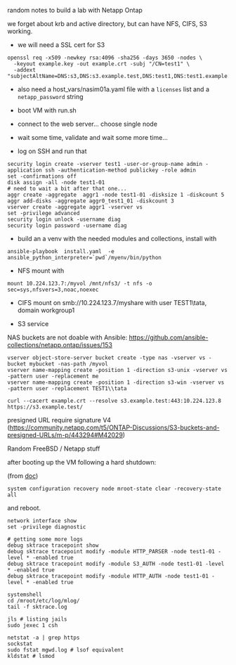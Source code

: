 random notes to build a lab with Netapp Ontap

we forget about krb and active directory, but can have NFS, CIFS, S3 working.
- we will need a SSL cert for S3
```
openssl req -x509 -newkey rsa:4096 -sha256 -days 3650 -nodes \
  -keyout example.key -out example.crt -subj "/CN=test1" \
  -addext "subjectAltName=DNS:s3,DNS:s3.example.test,DNS:test1,DNS:test1.example.test"
```
- also need a host_vars/nasim01a.yaml file with a ```licenses``` list and a ```netapp_password``` string

- boot VM with run.sh
- connect to the web server... choose single node
- wait some time, validate and wait some more time...

- log on SSH and run that
```
security login create -vserver test1 -user-or-group-name admin -application ssh -authentication-method publickey -role admin
set -confirmations off
disk assign -all -node test1-01
# need to wait a bit after that one...
aggr create -aggregate  aggr1 -node test1-01 -disksize 1 -diskcount 5
aggr add-disks -aggregate aggr0_test1_01 -diskcount 3
vserver create -aggregate aggr1 -vserver vs
set -privilege advanced
security login unlock -username diag
security login password -username diag
```

- build an a venv with the needed modules and collections, install with
```
ansible-playbook  install.yaml  -e ansible_python_interpreter=`pwd`/myenv/bin/python
```


- NFS mount with
```
mount 10.224.123.7:/myvol /mnt/nfs3/ -t nfs -o sec=sys,nfsvers=3,noac,noexec
```

- CIFS mount on smb://10.224.123.7/myshare with user TEST1\tata, domain workgroup1

- S3 service 

NAS buckets are not doable with Ansible: https://github.com/ansible-collections/netapp.ontap/issues/153
```
vserver object-store-server bucket create -type nas -vserver vs -bucket mybucket -nas-path /myvol
vserver name-mapping create -position 1 -direction s3-unix -vserver vs -pattern user -replacement me
vserver name-mapping create -position 1 -direction s3-win -vserver vs -pattern user -replacement TEST1\\tata
```

```
curl --cacert example.crt --resolve s3.example.test:443:10.224.123.8 https://s3.example.test/
```

presigned URL require signature V4 (https://community.netapp.com/t5/ONTAP-Discussions/S3-buckets-and-presigned-URLs/m-p/443294#M42029)



Random FreeBSD / Netapp stuff

after booting up the VM following a hard shutdown:

(from [doc](https://kb.netapp.com/onprem/ontap/Hardware/System_doesn't_start_after_reboot_due_to_%22Unable_to_recover_the_local_database_of_Data_Replication_Module%22))
```
system configuration recovery node mroot-state clear -recovery-state  all
```
and reboot.


```
network interface show
set -privilege diagnostic

# getting some more logs
debug sktrace tracepoint show
debug sktrace tracepoint modify -module HTTP_PARSER -node test1-01 -level * -enabled true
debug sktrace tracepoint modify -module S3_AUTH -node test1-01 -level * -enabled true
debug sktrace tracepoint modify -module HTTP_AUTH -node test1-01 -level * -enabled true

systemshell
cd /mroot/etc/log/mlog/
tail -f sktrace.log

jls # listing jails
sudo jexec 1 csh

netstat -a | grep https
sockstat
sudo fstat mgwd.log # lsof equivalent
kldstat # lsmod

```